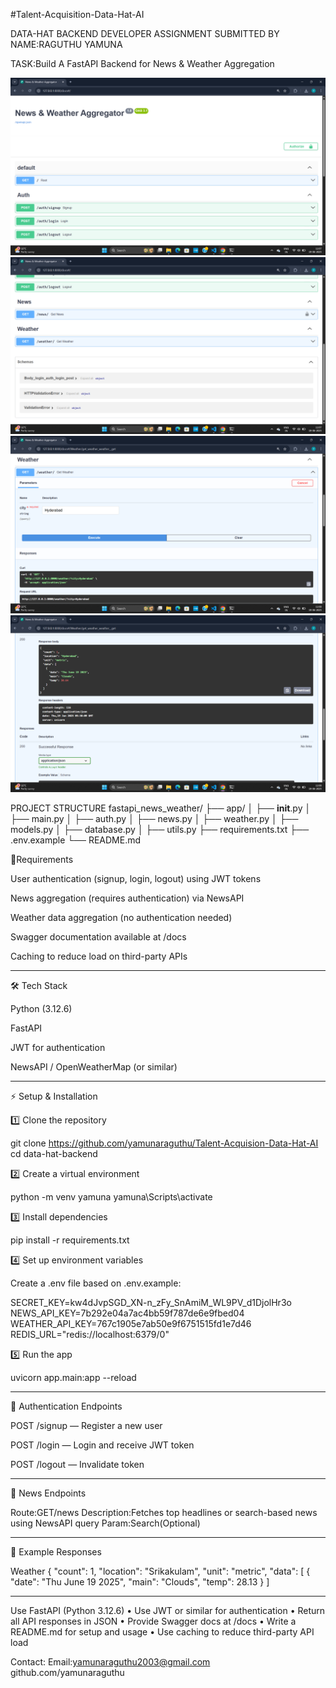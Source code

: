#Talent-Acquisition-Data-Hat-AI

DATA-HAT BACKEND DEVELOPER ASSIGNMENT
SUBMITTED BY 
NAME:RAGUTHU YAMUNA

TASK:Build A FastAPI Backend for News & Weather Aggregation


![Screenshot (129)](https://github.com/yamunaraguthu/Talent-Acquisition-Data-Hat-AI/blob/main/Screenshot%20(129).png)
![Screenshot (129)](https://github.com/yamunaraguthu/Talent-Acquisition-Data-Hat-AI/blob/main/Screenshot%20(130).png)
![Screenshot (129)](https://github.com/yamunaraguthu/Talent-Acquisition-Data-Hat-AI/blob/main/Screenshot%20(131).png)
![Screenshot (129)](https://github.com/yamunaraguthu/Talent-Acquisition-Data-Hat-AI/blob/main/Screenshot%20(132).png)

PROJECT STRUCTURE
fastapi_news_weather/
├── app/
│   ├── __init__.py
│   ├── main.py
│   ├── auth.py
│   ├── news.py
│   ├── weather.py
│   ├── models.py
│   ├── database.py
│   ├── utils.py
├── requirements.txt
├── .env.example
└── README.md


🚀Requirements

User authentication (signup, login, logout) using JWT tokens

News aggregation (requires authentication) via NewsAPI

Weather data aggregation (no authentication needed)

Swagger documentation available at /docs

Caching to reduce load on third-party APIs

---

🛠 Tech Stack

Python (3.12.6)

FastAPI

JWT for authentication

NewsAPI / OpenWeatherMap (or similar)

---

⚡ Setup & Installation

1️⃣ Clone the repository

git clone https://github.com/yamunaraguthu/Talent-Acquision-Data-Hat-AI
cd data-hat-backend

2️⃣ Create a virtual environment

python -m venv yamuna
yamuna\Scripts\activate     

3️⃣ Install dependencies

pip install -r requirements.txt

4️⃣ Set up environment variables

Create a .env file based on .env.example:

SECRET_KEY=kw4dJvpSGD_XN-n_zFy_SnAmiM_WL9PV_d1DjolHr3o
NEWS_API_KEY=7b292e04a7ac4bb59f787de6e9fbed04
WEATHER_API_KEY=767c1905e7ab50e9f6751515fd1e7d46
REDIS_URL="redis://localhost:6379/0"

5️⃣ Run the app

uvicorn app.main:app --reload

---

📌 Authentication Endpoints

POST /signup — Register a new user

POST /login — Login and receive JWT token

POST /logout — Invalidate token

---

📌 News Endpoints

Route:GET/news
Description:Fetches top headlines or search-based news using NewsAPI
query Param:Search(Optional)

---

📝 Example Responses

Weather
{
  "count": 1,
  "location": "Srikakulam",
  "unit": "metric",
  "data": [
    {
      "date": "Thu June 19 2025",
      "main": "Clouds",
      "temp": 28.13
    }
  ]

---

Use FastAPI (Python 3.12.6)
• Use JWT or similar for authentication
• Return all API responses in JSON
• Provide Swagger docs at /docs
• Write a README.md for setup and usage
• Use caching to reduce third-party API load

Contact:
Email:yamunaraguthu2003@gmail.com
github.com/yamunaraguthu


